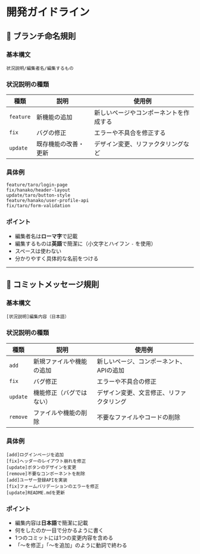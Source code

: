 # 開発ガイドライン

## 📌 ブランチ命名規則

### 基本構文
```
状況説明/編集者名/編集するもの
```

### 状況説明の種類

| 種類 | 説明 | 使用例 |
|------|------|--------|
| `feature` | 新機能の追加 | 新しいページやコンポーネントを作成する |
| `fix` | バグの修正 | エラーや不具合を修正する |
| `update` | 既存機能の改善・更新 | デザイン変更、リファクタリングなど |

### 具体例
```
feature/taro/login-page
fix/hanako/header-layout
update/taro/button-style
feature/hanako/user-profile-api
fix/taro/form-validation
```

### ポイント
- 編集者名は**ローマ字**で記載
- 編集するものは**英語**で簡潔に（小文字とハイフン `-` を使用）
- スペースは使わない
- 分かりやすく具体的な名前をつける

---

## 💬 コミットメッセージ規則

### 基本構文
```
[状況説明]編集内容（日本語）
```

### 状況説明の種類

| 種類 | 説明 | 使用例 |
|------|------|--------|
| `add` | 新規ファイルや機能の追加 | 新しいページ、コンポーネント、APIの追加 |
| `fix` | バグ修正 | エラーや不具合の修正 |
| `update` | 機能修正（バグではない） | デザイン変更、文言修正、リファクタリング |
| `remove` | ファイルや機能の削除 | 不要なファイルやコードの削除 |

### 具体例
```
[add]ログインページを追加
[fix]ヘッダーのレイアウト崩れを修正
[update]ボタンのデザインを変更
[remove]不要なコンポーネントを削除
[add]ユーザー登録APIを実装
[fix]フォームバリデーションのエラーを修正
[update]README.mdを更新
```

### ポイント
- 編集内容は**日本語**で簡潔に記載
- 何をしたのか一目で分かるように書く
- 1つのコミットには1つの変更内容を含める
- 「〜を修正」「〜を追加」のように動詞で終わる